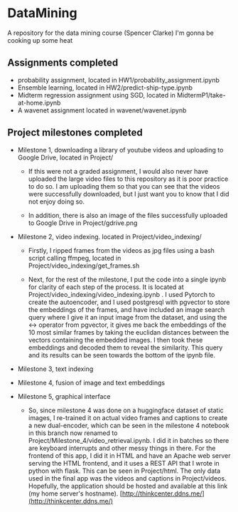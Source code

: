 # DataMining
A repository for the data mining course (Spencer Clarke)
I'm gonna be cooking up some heat

## Assignments completed
- probability assignment, located in HW1/probability_assignment.ipynb
- Ensemble learning, located in HW2/predict-ship-type.ipynb
- Midterm regression assignment using SGD, located in MidtermP1/take-at-home.ipynb
- A wavenet assignment located in wavenet/wavenet.ipynb

## Project milestones completed
- Milestone 1, downloading a library of youtube videos and uploading to Google Drive, located in Project/
    - If this were not a graded assignment, I would also never have uploaded the large video files to this repository as it is poor practice to do so. I am uploading them so that you can see that the videos were successfully downloaded, but I just want you to know that I did not enjoy doing so.

    - In addition, there is also an image of the files successfully uploaded to Google Drive in Project/gdrive.png

- Milestone 2, video indexing. located in Project/video_indexing/
    - Firstly, I ripped frames from the videos as jpg files using a bash script calling ffmpeg, located in Project/video_indexing/get_frames.sh

	- Next, for the rest of the milestone, I put the code into a single ipynb for clarity of each step of the process. It is located at Project/video_indexing/video_indexing.ipynb . I used Pytorch to create the autoencoder, and I used postgresql with pgvector to store the embeddings of the frames, and have included an image search query where I give it an input image from the dataset, and using the <-> operator from pgvector, it gives me back the embeddings of the 10 most similar frames by taking the euclidan distances between the vectors containing the embedded images. I then took these embeddings and decoded them to reveal the similarity. This query and its results can be seen towards the bottom of the ipynb file.

- Milestone 3, text indexing

- Milestone 4, fusion of image and text embeddings

- Milestone 5, graphical interface 
    - So, since milestone 4 was done on a huggingface dataset of static images, I re-trained it on actual video frames and captions to create a new dual-encoder, which can be seen in the milestone 4 notebook in this branch now renamed to Project/Milestone_4/video_retrieval.ipynb. I did it in batches so there are keyboard interrupts and other messy things in there. For the frontend of this app, I did it in HTML and have an Apache web server serving the HTML frontend, and it uses a REST API that I wrote in python with flask. This can be seen in Project/html. The only data used in the final app was the videos and captions in Project/videos. Hopefully, the application should be hosted and available at this link (my home server's hostname).
    [http://thinkcenter.ddns.me/](http://thinkcenter.ddns.me/)
